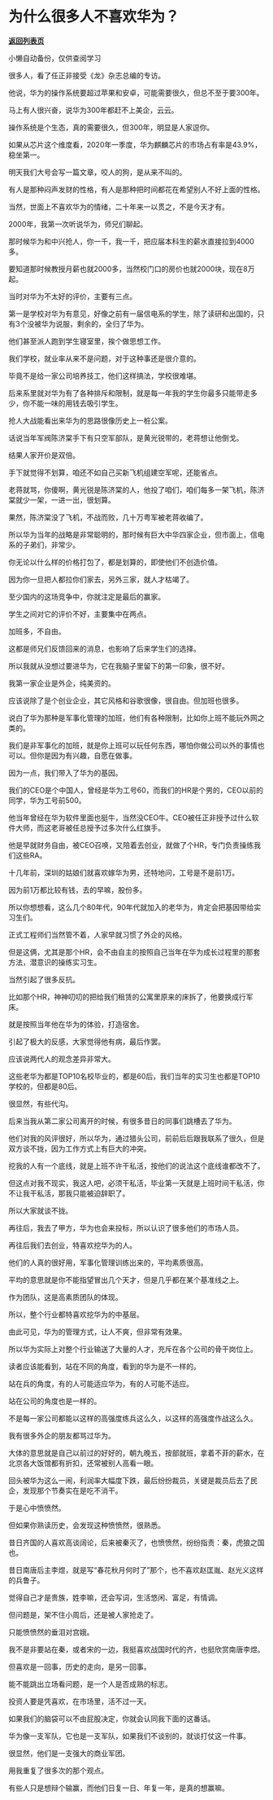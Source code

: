 # 为什么很多人不喜欢华为？

[**返回列表页**](/gzh/记忆承载3)

小懒自动备份，仅供查阅学习

很多人，看了任正非接受《龙》杂志总编的专访。

  

他说，华为的操作系统要超过苹果和安卓，可能需要很久，但总不至于要300年。

  

马上有人很兴奋，说华为300年都赶不上美企，云云。

  

操作系统是个生态，真的需要很久，但300年，明显是人家逗你。

  

如果从芯片这个维度看，2020年一季度，华为麒麟芯片的市场占有率是43.9%，稳坐第一。

  

明天我们大号会写一篇文章，咬人的狗，是从来不叫的。

  

有人是那种闷声发财的性格，有人是那种把时间都花在希望别人不好上面的性格。

  

当然，世面上不喜欢华为的情绪，二十年来一以贯之，不是今天才有。

  

2000年，我第一次听说华为，师兄们聊起。

  

那时候华为和中兴抢人，你一千，我一千，把应届本科生的薪水直接拉到4000多。

  

要知道那时候教授月薪也就2000多，当然校门口的房价也就2000块，现在8万起。

  

当时对华为不太好的评价，主要有三点。

  

第一是学校对华为有意见，好像之前有一届信电系的学生，除了读研和出国的，只有3个没被华为说服，剩余的，全归了华为。

  

他们甚至派人跑到学生寝室里，挨个做思想工作。

  

我们学校，就业率从来不是问题，对于这种事还是很介意的。

  

毕竟不是给一家公司培养技工，他们这样搞法，学校很难堪。

  

后来系里就对华为有了各种排斥和限制，就是每一年我的学生你最多只能带走多少，你不能一味的用钱去吸引学生。

  

抢人大战能看出来华为的思路很像历史上一桩公案。

  

话说当年军阀陈济棠手下有只空军部队，是黄光锐带的，老蒋想让他倒戈。

  

结果人家开价是双倍。

  

手下就觉得不划算，咱还不如自己买新飞机组建空军呢，还能省点。

  

老蒋就骂，你傻啊，黄光锐是陈济棠的人，他投了咱们，咱们每多一架飞机，陈济棠就少一架，一进一出，很划算。

  

果然，陈济棠没了飞机，不战而败，几十万粤军被老蒋收编了。

  

所以华为当年的战略是非常聪明的，那时候有巨大中华四家企业，但市面上，信电系的子弟们，非常少。

  

你无论以什么样的价格打包了，都是划算的，即使他们不创造价值。

  

因为你一旦把人都拉你们家去，另外三家，就人才枯竭了。

  

至少国内的这场竞争中，你就注定是最后的赢家。

  

学生之间对它的评价不好，主要集中在两点。

  

加班多，不自由。

  

这都是师兄们反馈回来的消息，也影响了后来学生们的选择。

  

所以我就从没想过要进华为，它在我脑子里留下的第一印象，很不好。

  

我第一家企业是外企，纯美资的。

  

应该说除了是个创业企业，其它风格和谷歌很像，很自由。但加班也很多。

  

说白了华为那种是军事化管理的加班，他们有各种限制，比如你上班不能玩外网之类的。

  

我们是非军事化的加班，就是你上班可以玩任何东西，哪怕你做公司以外的事情也可以。但你是因为有兴趣，自愿在做事。

  

因为一点，我们带入了华为的基因。

  

我们的CEO是个中国人，曾经是华为工号60，而我们的HR是个男的，CEO以前的同学，华为工号前500。

  

他当年曾经在华为软件里面也挺牛，当然没CEO牛。CEO被任正非授予过什么软件大师，而这老哥被任总授予过多次什么红旗手。

  

他是早就财务自由，被CEO召唤，又陪着去创业，就做了个HR，专门负责操练我们这些RA。

  

十几年前，深圳的姑娘们就喜欢嫁华为男，还特地问，工号是不是前1万。

  

因为前1万都比较有钱，去的早嘛，股份多。

  

所以你想想看，这么几个80年代，90年代就加入的老华为，肯定会把基因带给实习生们。

  

正式工程师们当然管不着，人家早就习惯了外企的风格。

  

但是这俩，尤其是那个HR，会不由自主的按照自己当年在华为成长过程里的那套方法，潜意识的操练实习生。

  

当然引起了很多反抗。

  

比如那个HR，神神叨叨的把给我们租赁的公寓里原来的床拆了，他要换成行军床。

  

就是按照当年他在华为的体验，打造宿舍。

  

引起了极大的反感，大家觉得他有病，最后作罢。

  

应该说两代人的观念差异非常大。

  

这些老华为都是TOP10名校毕业的，都是60后，我们当年的实习生也都是TOP10学校的，但都是80后。

  

很显然，有些代沟。

  

后来当我从第二家公司离开的时候，有很多昔日的同事们跳槽去了华为。

  

他们对我的风评很好，所以华为，通过猎头公司，前前后后跟我联系了很久，但是双方谈不拢，因为工作方式上有巨大的冲突。

  

挖我的人有一个底线，就是上班不许干私活，按他们的说法这个底线谁都改不了。

  

但这点对我不现实，我这人吧，必须干私活，毕业第一天就是上班时间干私活，你不让我干私活，那我只能被迫辞职了。

  

所以大家就谈不拢。

  

再往后，我去了甲方，华为也会来投标，所以认识了很多他们的市场人员。

  

再往后我们去创业，特喜欢挖华为的人。

  

他们的人真的很好用，军事化管理训练出来的，平均素质很高。

  

平均的意思就是你不能指望冒出几个天才，但是几乎都在某个基准线之上。

  

作为团队，这是高素质团队的体现。

  

所以，整个行业都特喜欢挖华为的中基层。

  

由此可见，华为的管理方式，让人不爽，但非常有效果。

  

所以华为实际上对整个行业输送了大量的人才，充斥在各个公司的骨干岗位上。

  

读者应该能看到，站在不同的角度，看到的华为是不一样的。

  

站在兵的角度，有的人可能适应华为，有的人可能不适应。

  

站在公司的角度也是一样的。

  

不是每一家公司都能以这样的高强度练兵这么久，以这样的高强度作战这么久。

  

我有很多外企的朋友都骂过华为。

  

大体的意思就是自己以前过的好好的，朝九晚五，按部就班，拿着不菲的薪水，在北京各大饭馆都有折扣，还常被别人高看一眼。

  

回头被华为这么一闹，利润率大幅度下跌，最后纷纷裁员，关键是裁员后去了民企，发现那个节奏实在是吃不消干。

  

于是心中愤愤然。

  

但如果你熟读历史，会发现这种愤愤然，很熟悉。

  

昔日齐国的人喜欢高谈阔论，后来被秦灭了，也愤愤然，纷纷指责：秦，虎狼之国也。

  

昔日南唐后主李煜，就是写“春花秋月何时了”那个，也不喜欢赵匡胤、赵光义这样的兵鲁子。

  

觉得自己才是贵族，姓李嘛，还会写词，生活悠闲、富足，有情调。

  

但问题是，架不住小周后，还是被人家抢走了。

  

只能愤愤然的垂泪对宫娥。

  

我不是非要站在秦，或者宋的一边，我挺喜欢战国时代的齐，也挺欣赏南唐李煜。

  

但喜欢是一回事，历史的走向，是另一回事。

  

能不能跳出立场看问题，是一个人是否成熟的标志。

  

投资人要是凭喜欢，在市场里，活不过一天。

  

如果我们的脑袋可以不由屁股决定，你就会认同我下面的这番话。

  

华为像一支军队，它也是一支军队，如果我们不谈别的，就谈打仗这一件事。

  

很显然，他们是一支强大的商业军团。

  

用我重复了很多次的那个观点。

  

有些人只是想辩个输赢，而他们日复一日、年复一年，是真的想赢嘛。

